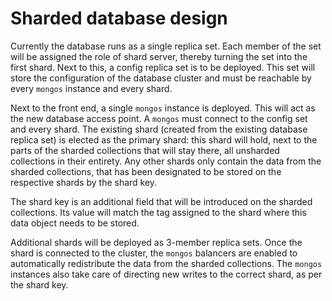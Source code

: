 # Sharded database design

Currently the database runs as a single replica set. Each member of the set will
be assigned the role of shard server, thereby turning the set into the first shard.
Next to this, a config replica set is to be deployed. This set will store the
configuration of the database cluster and must be reachable by every `mongos` instance
and every shard.

Next to the front end, a single `mongos` instance is deployed. This will act as the
new database access point. A `mongos` must connect to the config set and every shard.
The existing shard (created from the existing database replica set) is elected as the
primary shard: this shard will hold, next to the parts of the sharded collections that
will stay there, all unsharded collections in their entirety. Any other shards only
contain the data from the sharded collections, that has been designated to be stored
on the respective shards by the shard key.

The shard key is an additional field that will be introduced on the sharded collections.
Its value will match the tag assigned to the shard where this data object needs to be stored.

Additional shards will be deployed as 3-member replica sets.
Once the shard is connected to the cluster, the `mongos` balancers are enabled
to automatically redistribute the data from the sharded collections. The `mongos` instances
also take care of directing new writes to the correct shard, as per the shard key.
